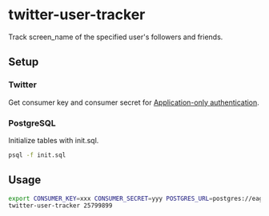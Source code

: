 # twitter-user-tracker
Track screen_name of the specified user's followers and friends.

## Setup
### Twitter
Get consumer key and consumer secret for [Application-only authentication](https://dev.twitter.com/oauth/application-only).

### PostgreSQL
Initialize tables with init.sql.

```sh
psql -f init.sql
```

## Usage
```sh
export CONSUMER_KEY=xxx CONSUMER_SECRET=yyy POSTGRES_URL=postgres://eagletmt@localhost
twitter-user-tracker 25799899
```
